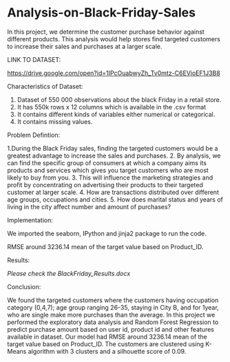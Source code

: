 # Analysis-on-Black-Friday-Sales
In this project, we determine the customer purchase behavior against different products. This analysis would help stores find targeted customers to increase their sales and purchases at a larger scale.

LINK TO DATASET:

https://drive.google.com/open?id=1IPcOuabwyZh_Tv0mtz-C6EVioEF1J3B8


Characteristics of Dataset:
1. Dataset of 550 000 observations about the black Friday in a retail store.
2. It has 550k rows x 12 columns which is available in the .csv format
3. It contains different kinds of variables either numerical or categorical. 
4. It contains missing values.

Problem Defintion:


1.During the Black Friday sales, finding the targeted customers would be a greatest advantage to increase the sales and purchases. 
2. By analysis, we can find the specific group of consumers at which a company aims its products and services which gives you target customers who are most likely to buy from you.
3. This will influence the marketing strategies and profit by concentrating on advertising their products to their targeted customer at larger scale.
4. How are transactions distributed over different age groups, occupations and cities.
5. How does marital status and years of living in the city affect number and amount of purchases?

Implementation:

We imported the seaborn, IPython and jinja2 package to run the code. 

RMSE around 3236.14 mean of the target value based on Product_ID.

Results:

*Please check the BlackFriday_Results.docx*


Conclusion:


We found the targeted customers where the customers having occupation category (0,4,7); age group ranging 26-35, staying in City B, and for 1year, who are single make more purchases than the average. In this project we performed the exploratory data analysis and Random Forest Regression to predict purchase amount based on user id, product id and other features available in dataset. Our model had RMSE around 3236.14 mean of the target value based on Product_ID. The customers are clustered using K-Means algorithm with 3 clusters and a silhouette score of 0.09.





